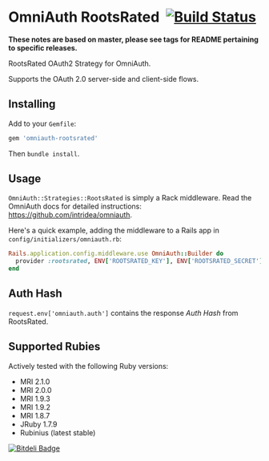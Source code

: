 # OmniAuth RootsRated &nbsp;[![Build Status](https://secure.travis-ci.org/RootsRated/omniauth-rootsrated.png?branch=master)](https://travis-ci.org/RootsRated/omniauth-rootsrated)

**These notes are based on master, please see tags for README pertaining to specific releases.**

RootsRated OAuth2 Strategy for OmniAuth.

Supports the OAuth 2.0 server-side and client-side flows.

## Installing

Add to your `Gemfile`:

```ruby
gem 'omniauth-rootsrated'
```

Then `bundle install`.

## Usage

`OmniAuth::Strategies::RootsRated` is simply a Rack middleware. Read the OmniAuth docs for detailed instructions: https://github.com/intridea/omniauth.

Here's a quick example, adding the middleware to a Rails app in `config/initializers/omniauth.rb`:

```ruby
Rails.application.config.middleware.use OmniAuth::Builder do
  provider :rootsrated, ENV['ROOTSRATED_KEY'], ENV['ROOTSRATED_SECRET']
end
```

## Auth Hash

`request.env['omniauth.auth']` contains the response *Auth Hash* from RootsRated.

## Supported Rubies

Actively tested with the following Ruby versions:

- MRI 2.1.0
- MRI 2.0.0
- MRI 1.9.3
- MRI 1.9.2
- MRI 1.8.7
- JRuby 1.7.9
- Rubinius (latest stable)

[![Bitdeli Badge](https://d2weczhvl823v0.cloudfront.net/RootsRated/omniauth-RootsRated/trend.png)](https://bitdeli.com/free "Bitdeli Badge")
